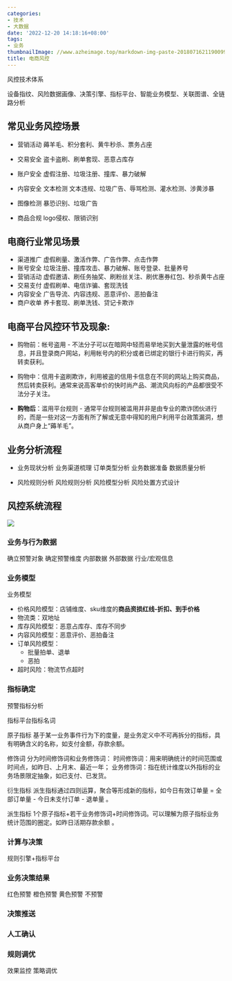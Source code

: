 ```yaml
---
categories:
- 技术
- 大数据
date: '2022-12-20 14:18:16+08:00'
tags:
- 业务
thumbnailImage: //www.azheimage.top/markdown-img-paste-20180716211900993.png
title: 电商风控
---
```

风控技术体系

设备指纹、风险数据画像、决策引擎、指标平台、智能业务模型、关联图谱、全链路分析
<!--more-->

## 常见业务风控场景

- 营销活动
薅羊毛、积分套利、黄牛秒杀、票务占座

- 交易安全
盗卡盗刷、刷单套现、恶意占库存

- 账户安全
虚假注册、垃圾注册、撞库、暴力破解

- 内容安全
文本检测
文本违规、垃圾广告、辱骂检测、灌水检测、涉黄涉暴

- 图像检测
暴恐识别、垃圾广告

- 商品合规
logo侵权、限销识别


## 电商行业常见场景
- 渠道推广
虚假刷量、激活作弊、广告作弊、点击作弊
- 账号安全
垃圾注册、撞库攻击、暴力破解、账号登录、批量养号
- 营销活动
虚假邀请、刷任务抽奖、刷粉丝关注、刷优惠券红包、秒杀黄牛占座
- 交易支付
虚假刷单、电信诈骗、套现洗钱
- 内容安全
广告导流、内容违规、恶意评价、恶拍备注
- 商户收单
养卡套现、刷单洗钱、贷记卡欺诈

## 电商平台风控环节及现象:
- 购物前：帐号盗用 - 不法分子可以在暗网中轻而易举地买到大量泄露的帐号信息，并且登录商户网站，利用帐号内的积分或者已绑定的银行卡进行购买，再转卖获利。

- 购物中：信用卡盗刷欺诈，利用被盗的信用卡信息在不同的网站上购买商品，然后转卖获利。通常来说高客单价的快时尚产品、潮流风向标的产品都很受不法分子关注。

- **购物后**：滥用平台规则 - 通常平台规则被滥用并非是由专业的欺诈团伙进行的，而是一些对这一方面有所了解或无意中得知的用户利用平台政策漏洞，想从商户身上“薅羊毛”。  


## 业务分析流程

- 业务现状分析
业务渠道梳理
订单类型分析
业务数据准备
数据质量分析

- 风险规则分析
风险规则分析
风险模型分析
风险处置方式设计


## 风控系统流程
![](https://www.azheimage.top/markdown-img-paste-20211224112637653.png)

### 业务与行为数据
确立预警对象 确定预警维度
内部数据 外部数据 行业/宏观信息

### 业务模型

业务模型
- 价格风险模型：店铺维度、sku维度的**商品资损红线-折扣、到手价格**
- 物流类：双地址
- 库存风险模型：恶意占库存、库存不同步
- 内容风险模型：恶意评价、恶拍备注
- 订单风险模型：
  - 批量拍单、退单
  - 恶拍
- 超时风险：物流节点超时
  

### 指标确定
预警指标分析

指标平台指标名词

原子指标
基于某一业务事件行为下的度量，是业务定义中不可再拆分的指标，具有明确含义的名称，如支付金额，存款余额。

修饰词 
分为时间修饰词和业务修饰词：
时间修饰词：用来明确统计的时间范围或时间点，如昨日、上月末、最近一年；
业务修饰词：指在统计维度以外指标的业务场景限定抽象，如已支付、已发货。 

衍生指标
派生指标通过四则运算，聚合等形成新的指标，如今日有效订单量 = 全部订单量 - 今日未支付订单 - 退单量 。

派生指标
1个原子指标+若干业务修饰词+时间修饰词。可以理解为原子指标业务统计范围的圈定。如昨日活期存款余额 。


### 计算与决策
规则引擎+指标平台

### 业务决策结果
红色预警 橙色预警 黄色预警 不预警

### 决策推送

### 人工确认

### 规则调优
效果监控 策略调优





